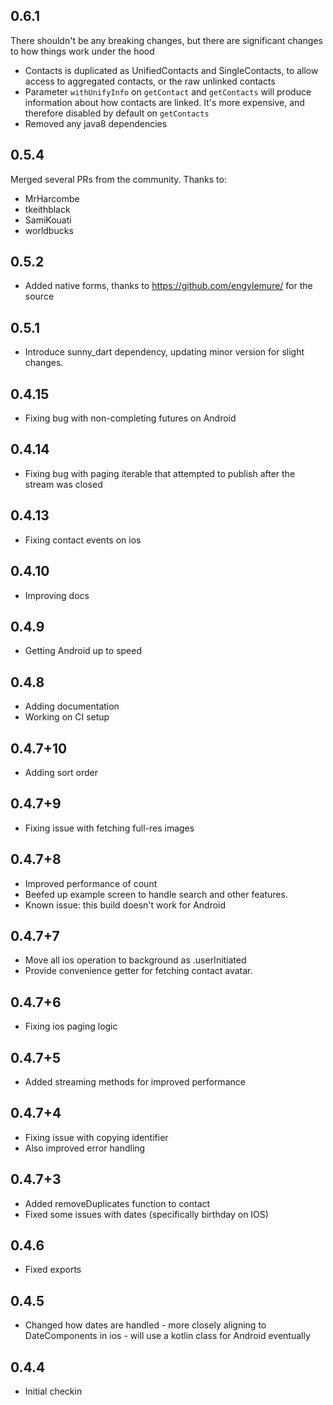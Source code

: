 ## 0.6.1

There shouldn't be any breaking changes, but there are significant changes to how things work under the hood  

* Contacts is duplicated as UnifiedContacts and SingleContacts, to allow access to aggregated contacts, or the raw unlinked contacts
* Parameter `withUnifyInfo` on `getContact` and `getContacts` will produce information about how contacts are linked.  It's more expensive, and therefore disabled by default on `getContacts`
* Removed any java8 dependencies
 
## 0.5.4

Merged several PRs from the community.  Thanks to:

 * MrHarcombe
 * tkeithblack
 * SamiKouati
 * worldbucks


## 0.5.2

* Added native forms, thanks to https://github.com/engylemure/ for the source

## 0.5.1

* Introduce sunny_dart dependency, updating minor version for slight changes. 

## 0.4.15

* Fixing bug with non-completing futures on Android

## 0.4.14

* Fixing bug with paging iterable that attempted to publish after the stream was closed

## 0.4.13

* Fixing contact events on ios


## 0.4.10

* Improving docs

## 0.4.9

* Getting Android up to speed

## 0.4.8

* Adding documentation
* Working on CI setup

## 0.4.7+10

* Adding sort order

## 0.4.7+9

* Fixing issue with fetching full-res images

## 0.4.7+8

* Improved performance of count
* Beefed up example screen to handle search and other features.
* Known issue: this build doesn't work for Android

## 0.4.7+7

* Move all ios operation to background as .userInitiated
* Provide convenience getter for fetching contact avatar.

## 0.4.7+6

* Fixing ios paging logic

## 0.4.7+5

* Added streaming methods for improved performance

## 0.4.7+4

* Fixing issue with copying identifier
* Also improved error handling

## 0.4.7+3

* Added removeDuplicates function to contact
* Fixed some issues with dates (specifically birthday on IOS)

## 0.4.6
 
* Fixed exports

## 0.4.5 

* Changed how dates are handled - more closely aligning to DateComponents in ios - will use a kotlin class
for Android eventually

## 0.4.4

* Initial checkin




